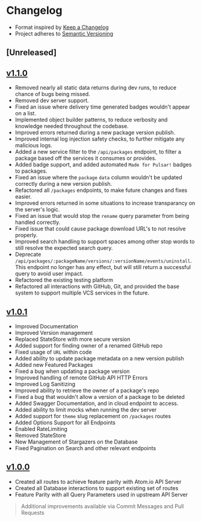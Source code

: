 # Changelog

* Format inspired by [Keep a Changelog](https://keepachangelog.com/en/1.0.0/)
* Project adheres to [Semantic Versioning](https://semver.org/spec/v2.0.0.html)

## [Unreleased]

## [v1.1.0](https://github.com/pulsar-edit/package-backend/releases/tag/v1.1.0)

* Removed nearly all static data returns during dev runs, to reduce chance of bugs being missed.
* Removed dev server support.
* Fixed an issue where delivery time generated badges wouldn't appear on a list.
* Implemented object builder patterns, to reduce verbosity and knowledge needed throughout the codebase.
* Improved errors returned during a new package version publish.
* Improved internal log injection safety checks, to further mitigate any malicious logs.
* Added a new service filter to the `/api/packages` endpoint, to filter a package based off the services it consumes or provides.
* Added badge support, and added automated `Made for Pulsar!` badges to packages.
* Fixed an issue where the `package` `data` column wouldn't be updated correctly during a new version publish.
* Refactored all `/packages` endpoints, to make future changes and fixes easier.
* Improved errors returned in some situations to increase transparancy on the server's logic.
* Fixed an issue that would stop the `rename` query parameter from being handled correctly.
* Fixed issue that could cause package download URL's to not resolve properly.
* Improved search handling to support spaces among other stop words to still resolve the expected search query.
* Deprecate `/api/packages/:packageName/versions/:versionName/events/uninstall`. This endpoint no longer has any effect, but will still return a successful query to avoid user impact.
* Refactored the existing testing platform
* Refactored all interactions with GitHub, Git, and provided the base system to support multiple VCS services in the future.

## [v1.0.1](https://github.com/pulsar-edit/package-backend/releases/tag/v1.0.1)

* Improved Documentation
* Improved Version management
* Replaced StateStore with more secure version
* Added support for finding owner of a renamed GitHub repo
* Fixed usage of `URL` within code
* Added ability to update package metadata on a new version publish
* Added new Featured Packages
* Fixed a bug when updating a package version
* Improved handling of remote GitHub API HTTP Errors
* Improved Log Sanitizing
* Improved ability to retrieve the owner of a package's repo
* Fixed a bug that wouldn't allow a version of a package to be deleted
* Added Swagger Documentation, and in cloud endpoint to access.
* Added ability to limit mocks when running the dev server
* Added support for `theme` slug replacement on `/packages` routes
* Added Options Support for all Endpoints
* Enabled RateLimiting
* Removed StateStore
* New Management of Stargazers on the Database
* Fixed Pagination on Search and other relevant endpoints

## [v1.0.0](https://github.com/pulsar-edit/package-backend/releases/tag/v1.0.0)

* Created all routes to achieve feature parity with Atom.io API Server
* Created all Database interactions to support existing set of routes
* Feature Parity with all Query Parameters used in upstream API Server

> Additional improvements available via Commit Messages and Pull Requests
